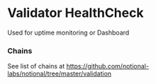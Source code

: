# Validator HealthCheck

Used for uptime monitoring or Dashboard

### Chains
See list of chains at https://github.com/notional-labs/notional/tree/master/validation